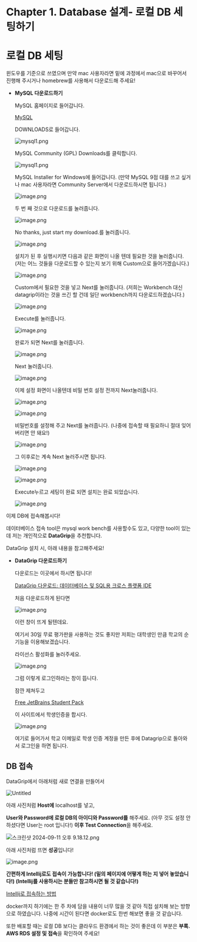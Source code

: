 # Chapter 1. Database 설계- 로컬 DB 세팅하기

# 로컬 DB 세팅

윈도우를 기준으로 쓰였으며 만약 mac 사용자라면 밑에 과정에서 mac으로 바꾸어서 진행해 주시거나 homebrew를 사용해서 다운로드해 주세요!

- **MySQL 다운로드하기**
    
    MySQL 홈페이지로 들어갑니다.
    
    [MySQL](https://www.mysql.com/)
    
    DOWNLOADS로 들어갑니다.
    
    ![mysql1.png](Chapter%201%20Database%20%EC%84%A4%EA%B3%84-%20%EB%A1%9C%EC%BB%AC%20DB%20%EC%84%B8%ED%8C%85%ED%95%98%EA%B8%B0%2026bb57f4596b81ffbbc2dca0e140c4c9/mysql1.png)
    
    MySQL Community (GPL) Downloads를 클릭합니다.
    
    ![mysql1.png](Chapter%201%20Database%20%EC%84%A4%EA%B3%84-%20%EB%A1%9C%EC%BB%AC%20DB%20%EC%84%B8%ED%8C%85%ED%95%98%EA%B8%B0%2026bb57f4596b81ffbbc2dca0e140c4c9/mysql1%201.png)
    
    MySQL Installer for Windows에 들어갑니다. (만약 MySQL 9점 대를 쓰고 싶거나 mac 사용자라면 Community Server에서 다운로드하시면 됩니다.)
    
    ![image.png](Chapter%201%20Database%20%EC%84%A4%EA%B3%84-%20%EB%A1%9C%EC%BB%AC%20DB%20%EC%84%B8%ED%8C%85%ED%95%98%EA%B8%B0%2026bb57f4596b81ffbbc2dca0e140c4c9/image.png)
    
    두 번 째 것으로 다운로드를 눌러줍니다.
    
    ![image.png](Chapter%201%20Database%20%EC%84%A4%EA%B3%84-%20%EB%A1%9C%EC%BB%AC%20DB%20%EC%84%B8%ED%8C%85%ED%95%98%EA%B8%B0%2026bb57f4596b81ffbbc2dca0e140c4c9/image%201.png)
    
    No thanks, just start my download.를 눌러줍니다.
    
    ![image.png](Chapter%201%20Database%20%EC%84%A4%EA%B3%84-%20%EB%A1%9C%EC%BB%AC%20DB%20%EC%84%B8%ED%8C%85%ED%95%98%EA%B8%B0%2026bb57f4596b81ffbbc2dca0e140c4c9/image%202.png)
    
    설치가 된 후 실행시키면 다음과 같은 화면이 나올 텐데 필요한 것을 눌러줍니다. (저는 어느 것들을 다운로드할 수 있는지 보기 위해 Custom으로 들어가겠습니다.)
    
    ![image.png](Chapter%201%20Database%20%EC%84%A4%EA%B3%84-%20%EB%A1%9C%EC%BB%AC%20DB%20%EC%84%B8%ED%8C%85%ED%95%98%EA%B8%B0%2026bb57f4596b81ffbbc2dca0e140c4c9/image%203.png)
    
    Custom에서 필요한 것을 넣고 Next를 눌러줍니다. (저희는 Workbench 대신 datagrip이라는 것을 쓰긴 할 건데 일단 workbench까지 다운로드하겠습니다.)
    
    ![image.png](Chapter%201%20Database%20%EC%84%A4%EA%B3%84-%20%EB%A1%9C%EC%BB%AC%20DB%20%EC%84%B8%ED%8C%85%ED%95%98%EA%B8%B0%2026bb57f4596b81ffbbc2dca0e140c4c9/image%204.png)
    
    Execute를 눌러줍니다.
    
    ![image.png](Chapter%201%20Database%20%EC%84%A4%EA%B3%84-%20%EB%A1%9C%EC%BB%AC%20DB%20%EC%84%B8%ED%8C%85%ED%95%98%EA%B8%B0%2026bb57f4596b81ffbbc2dca0e140c4c9/image%205.png)
    
    완료가 되면 Next를 눌러줍니다.
    
    ![image.png](Chapter%201%20Database%20%EC%84%A4%EA%B3%84-%20%EB%A1%9C%EC%BB%AC%20DB%20%EC%84%B8%ED%8C%85%ED%95%98%EA%B8%B0%2026bb57f4596b81ffbbc2dca0e140c4c9/image%206.png)
    
    Next 눌러줍니다.
    
    ![image.png](Chapter%201%20Database%20%EC%84%A4%EA%B3%84-%20%EB%A1%9C%EC%BB%AC%20DB%20%EC%84%B8%ED%8C%85%ED%95%98%EA%B8%B0%2026bb57f4596b81ffbbc2dca0e140c4c9/image%207.png)
    
    이제 설정 화면이 나올텐데 비밀 번호 설정 전까지 Next눌러줍니다.
    
    ![image.png](Chapter%201%20Database%20%EC%84%A4%EA%B3%84-%20%EB%A1%9C%EC%BB%AC%20DB%20%EC%84%B8%ED%8C%85%ED%95%98%EA%B8%B0%2026bb57f4596b81ffbbc2dca0e140c4c9/image%208.png)
    
    ![image.png](Chapter%201%20Database%20%EC%84%A4%EA%B3%84-%20%EB%A1%9C%EC%BB%AC%20DB%20%EC%84%B8%ED%8C%85%ED%95%98%EA%B8%B0%2026bb57f4596b81ffbbc2dca0e140c4c9/image%209.png)
    
    비밀번호를 설정해 주고 Next를 눌러줍니다. (나중에 접속할 때 필요하니 절대 잊어버리면 안 돼요!)
    
    ![image.png](Chapter%201%20Database%20%EC%84%A4%EA%B3%84-%20%EB%A1%9C%EC%BB%AC%20DB%20%EC%84%B8%ED%8C%85%ED%95%98%EA%B8%B0%2026bb57f4596b81ffbbc2dca0e140c4c9/image%2010.png)
    
    그 이후로는 계속 Next 눌러주시면 됩니다.
    
    ![image.png](Chapter%201%20Database%20%EC%84%A4%EA%B3%84-%20%EB%A1%9C%EC%BB%AC%20DB%20%EC%84%B8%ED%8C%85%ED%95%98%EA%B8%B0%2026bb57f4596b81ffbbc2dca0e140c4c9/image%2011.png)
    
    ![image.png](Chapter%201%20Database%20%EC%84%A4%EA%B3%84-%20%EB%A1%9C%EC%BB%AC%20DB%20%EC%84%B8%ED%8C%85%ED%95%98%EA%B8%B0%2026bb57f4596b81ffbbc2dca0e140c4c9/image%2012.png)
    
    Execute누르고 세팅이 완료 되면 설치는 완료 되었습니다.
    
    ![image.png](Chapter%201%20Database%20%EC%84%A4%EA%B3%84-%20%EB%A1%9C%EC%BB%AC%20DB%20%EC%84%B8%ED%8C%85%ED%95%98%EA%B8%B0%2026bb57f4596b81ffbbc2dca0e140c4c9/image%2013.png)
    

이제 DB에 접속해봅시다!

데이터베이스 접속 tool은 mysql work bench를 사용할수도 있고,
다양한 tool이 있는데 저는 개인적으로 **DataGrip**을 추천합니다. 

DataGrip 설치 시, 아래 내용을 참고해주세요!

- **DataGrip 다운로드하기**
    
    다운로드는 이곳에서 하시면 됩니다! 
    
    [DataGrip 다운로드: 데이터베이스 및 SQL용 크로스 플랫폼 IDE](https://www.jetbrains.com/ko-kr/datagrip/download/?section=windows)
    
    처음 다운로드하게 된다면 
    
    ![image.png](Chapter%201%20Database%20%EC%84%A4%EA%B3%84-%20%EB%A1%9C%EC%BB%AC%20DB%20%EC%84%B8%ED%8C%85%ED%95%98%EA%B8%B0%2026bb57f4596b81ffbbc2dca0e140c4c9/image%2014.png)
    
    이런 창이 뜨게 될텐데요.
    
    여기서 30일 무료 평가판을 사용하는 것도 좋지만 저희는 대학생인 만큼 학교의 순기능을 이용해보겠습니다.
    
    라이선스 활성화를 눌러주세요. 
    
    ![image.png](Chapter%201%20Database%20%EC%84%A4%EA%B3%84-%20%EB%A1%9C%EC%BB%AC%20DB%20%EC%84%B8%ED%8C%85%ED%95%98%EA%B8%B0%2026bb57f4596b81ffbbc2dca0e140c4c9/image%2015.png)
    
    그럼 이렇게 로그인하라는 창이 뜹니다.
    
    잠깐 제쳐두고 
    
    [Free JetBrains Student Pack](https://www.jetbrains.com/academy/student-pack/#students)
    
    이 사이트에서 학생인증을 합시다. 
    
    ![image.png](Chapter%201%20Database%20%EC%84%A4%EA%B3%84-%20%EB%A1%9C%EC%BB%AC%20DB%20%EC%84%B8%ED%8C%85%ED%95%98%EA%B8%B0%2026bb57f4596b81ffbbc2dca0e140c4c9/image%2016.png)
    
    여기로 들어가서 학교 이메일로 학생 인증 계정을 만든 후에 Datagrip으로 돌아와서 로그인을 하면 됩니다. 
    

## DB 접속

DataGrip에서 아래처럼 새로 연결을 만들어서

![Untitled](Chapter%201%20Database%20%EC%84%A4%EA%B3%84-%20%EB%A1%9C%EC%BB%AC%20DB%20%EC%84%B8%ED%8C%85%ED%95%98%EA%B8%B0%2026bb57f4596b81ffbbc2dca0e140c4c9/Untitled.png)

아래 사진처럼 **Host에** localhost를 넣고,

**User와 Password에 로컬 DB의 아이디와 Password를** 해주세요. (아무 것도 설정 안 하셨다면 User는 root 입니다!)
**이후 Test Connection**을 해주세요.

![스크린샷 2024-09-11 오후 9.18.12.png](Chapter%201%20Database%20%EC%84%A4%EA%B3%84-%20%EB%A1%9C%EC%BB%AC%20DB%20%EC%84%B8%ED%8C%85%ED%95%98%EA%B8%B0%2026bb57f4596b81ffbbc2dca0e140c4c9/%25E1%2584%2589%25E1%2585%25B3%25E1%2584%258F%25E1%2585%25B3%25E1%2584%2585%25E1%2585%25B5%25E1%2586%25AB%25E1%2584%2589%25E1%2585%25A3%25E1%2586%25BA_2024-09-11_%25E1%2584%258B%25E1%2585%25A9%25E1%2584%2592%25E1%2585%25AE_9.18.12.png)

아래 사진처럼 뜨면 **성공**입니다!

![image.png](Chapter%201%20Database%20%EC%84%A4%EA%B3%84-%20%EB%A1%9C%EC%BB%AC%20DB%20%EC%84%B8%ED%8C%85%ED%95%98%EA%B8%B0%2026bb57f4596b81ffbbc2dca0e140c4c9/image%2017.png)

**간편하게 Intellij로도 접속이 가능합니다! (밑의 페이지에 어떻게 하는 지 넣어 놓았습니다!) (Intellij를 사용하시는 분들만 참고하시면 될 것 같습니다!)**

[Intellij로 접속하는 방법](Chapter%201%20Database%20%EC%84%A4%EA%B3%84-%20%EB%A1%9C%EC%BB%AC%20DB%20%EC%84%B8%ED%8C%85%ED%95%98%EA%B8%B0%2026bb57f4596b81ffbbc2dca0e140c4c9/Intellij%EB%A1%9C%20%EC%A0%91%EC%86%8D%ED%95%98%EB%8A%94%20%EB%B0%A9%EB%B2%95%2026bb57f4596b815f8a43cb178de82eef.md)

docker까지 하기에는 한 주 차에 담을 내용이 너무 많을 것 같아 직접 설치해 보는 방향으로 하였습니다. 나중에 시간이 된다면 docker로도 한번 해보면 좋을 것 같습니다.

또한 배포할 때는 로컬 DB 보다는 클라우드 환경에서 하는 것이 좋은데 이 부분은 **부록. AWS RDS 설정 및 접속**을 확인하여 주세요!
